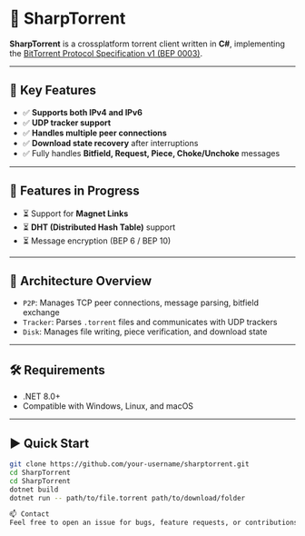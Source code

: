 # 🚀 SharpTorrent

**SharpTorrent** is a crossplatform torrent client written in **C#**, implementing the [BitTorrent Protocol Specification v1 (BEP 0003)](https://www.bittorrent.org/beps/bep_0003.html).

---

## 📌 Key Features

- ✅ **Supports both IPv4 and IPv6**
- ✅ **UDP tracker support**
- ✅ **Handles multiple peer connections**
- ✅ **Download state recovery** after interruptions
- ✅ Fully handles **Bitfield, Request, Piece, Choke/Unchoke** messages

---

## 🧪 Features in Progress

- ⏳ Support for **Magnet Links**
- ⏳ **DHT (Distributed Hash Table)** support
- ⏳ Message encryption (BEP 6 / BEP 10)

---

## 📂 Architecture Overview

- `P2P`: Manages TCP peer connections, message parsing, bitfield exchange
- `Tracker`: Parses `.torrent` files and communicates with UDP trackers
- `Disk`: Manages file writing, piece verification, and download state

---

## 🛠 Requirements

- .NET 8.0+
- Compatible with Windows, Linux, and macOS

---

## ▶️ Quick Start

```bash
git clone https://github.com/your-username/sharptorrent.git
cd SharpTorrent
cd SharpTorrent
dotnet build
dotnet run -- path/to/file.torrent path/to/download/folder

📫 Contact
Feel free to open an issue for bugs, feature requests, or contributions!




